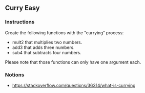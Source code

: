 ## Curry Easy

### Instructions

Create the following functions with the "currying" process:

- mult2 that multiplies two numbers.
- add3 that adds three numbers.
- sub4 that subtracts four numbers.

Please note that those functions can only have one argument each.

### Notions

- https://stackoverflow.com/questions/36314/what-is-currying